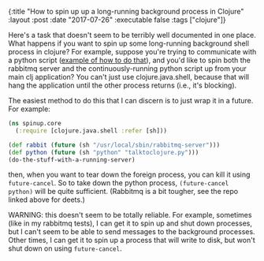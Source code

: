 {:title "How to spin up up a long-running background process in Clojure"
 :layout :post
 :date "2017-07-26"
 :executable false
 :tags  ["clojure"]}

Here's a task that doesn't seem to be terribly well documented in one place.  What happens if you want to spin up some long-running background shell process in clojure?  For example, suppose you're trying to communicate with a python script ([example of how to do that](https://github.com/paultopia/snakepit)), and you'd like to spin both the rabbitmq server and the continuously-running python script up from your main clj application? You can't just use clojure.java.shell, because that will hang the application until the other process returns (i.e., it's blocking).

The easiest method to do this that I can discern is to just wrap it in a future.  For example:

```clojure
(ns spinup.core
  (:require [clojure.java.shell :refer [sh]))

(def rabbit (future (sh "/usr/local/sbin/rabbitmq-server")))
(def python (future (sh "python" "talktoclojure.py")))
(do-the-stuff-with-a-running-server)
```

then, when you want to tear down the foreign process, you can kill it using `future-cancel`.  So to take down the python process, `(future-cancel python)` will be quite sufficient.  (Rabbitmq is a bit tougher, see the repo linked above for deets.)

WARNING: this doesn't seem to be totally reliable.  For example, sometimes (like in my rabbitmq tests), I can get it to spin up and shut down processes, but I can't seem to be able to send messages to the background processes.  Other times, I can get it to spin up a process that will write to disk, but won't shut down on using `future-cancel`.
